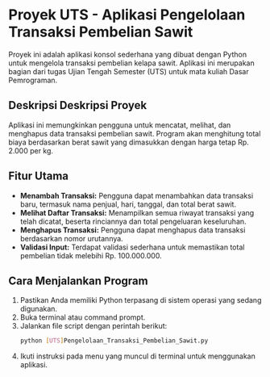 # Proyek UTS - Aplikasi Pengelolaan Transaksi Pembelian Sawit
Proyek ini adalah aplikasi konsol sederhana yang dibuat dengan Python untuk mengelola transaksi pembelian kelapa sawit. Aplikasi ini merupakan bagian dari tugas Ujian Tengah Semester (UTS) untuk mata kuliah Dasar Pemrograman.

## Deskripsi Deskripsi Proyek
Aplikasi ini memungkinkan pengguna untuk mencatat, melihat, dan menghapus data transaksi pembelian sawit. Program akan menghitung total biaya berdasarkan berat sawit yang dimasukkan dengan harga tetap Rp. 2.000 per kg.

## Fitur Utama
* **Menambah Transaksi:** Pengguna dapat menambahkan data transaksi baru, termasuk nama penjual, hari, tanggal, dan total berat sawit.
* **Melihat Daftar Transaksi:** Menampilkan semua riwayat transaksi yang telah dicatat, beserta rinciannya dan total pengeluaran keseluruhan.
* **Menghapus Transaksi:** Pengguna dapat menghapus data transaksi berdasarkan nomor urutannya.
* **Validasi Input:** Terdapat validasi sederhana untuk memastikan total pembelian tidak melebihi Rp. 100.000.000.

## Cara Menjalankan Program
1.  Pastikan Anda memiliki Python terpasang di sistem operasi yang sedang digunakan.
2.  Buka terminal atau command prompt.
3.  Jalankan file script dengan perintah berikut:
    ```bash
    python [UTS]Pengelolaan_Transaksi_Pembelian_Sawit.py
    ```
4.  Ikuti instruksi pada menu yang muncul di terminal untuk menggunakan aplikasi.
